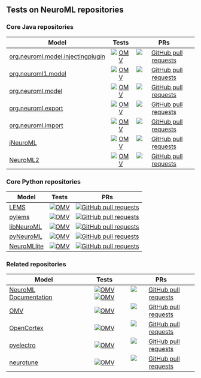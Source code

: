 
## Tests on NeuroML repositories

### Core Java repositories

| Model | Tests | PRs |
|----------|:------:|:------:|
| <a href="https://github.com/NeuroML/org.neuroml.model.injectingplugin">org.neuroml.model.injectingplugin</a> |  [![OMV](https://github.com/NeuroML/org.neuroml.model.injectingplugin/actions/workflows/ci.yml/badge.svg)](https://github.com/NeuroML/org.neuroml.model.injectingplugin/actions/workflows/ci.yml)   |   [![GitHub pull requests](https://img.shields.io/github/issues-pr/NeuroML/org.neuroml.model.injectingplugin)](https://github.com/NeuroML/org.neuroml.model.injectingplugin/pulls) | 
| <a href="https://github.com/NeuroML/org.neuroml1.model">org.neuroml1.model</a> |  [![OMV](https://github.com/NeuroML/org.neuroml1.model/actions/workflows/ci.yml/badge.svg)](https://github.com/NeuroML/org.neuroml1.model/actions/workflows/ci.yml)   |   [![GitHub pull requests](https://img.shields.io/github/issues-pr/NeuroML/org.neuroml1.model)](https://github.com/NeuroML/org.neuroml1.model/pulls) | 
| <a href="https://github.com/NeuroML/org.neuroml.model">org.neuroml.model</a> |  [![OMV](https://github.com/NeuroML/org.neuroml.model/actions/workflows/ci.yml/badge.svg)](https://github.com/NeuroML/org.neuroml.model/actions/workflows/ci.yml)   |   [![GitHub pull requests](https://img.shields.io/github/issues-pr/NeuroML/org.neuroml.model)](https://github.com/NeuroML/org.neuroml.model/pulls) | 
| <a href="https://github.com/NeuroML/org.neuroml.export">org.neuroml.export</a> |  [![OMV](https://github.com/NeuroML/org.neuroml.export/actions/workflows/ci.yml/badge.svg)](https://github.com/NeuroML/org.neuroml.export/actions/workflows/ci.yml)   |   [![GitHub pull requests](https://img.shields.io/github/issues-pr/NeuroML/org.neuroml.export)](https://github.com/NeuroML/org.neuroml.export/pulls) | 
| <a href="https://github.com/NeuroML/org.neuroml.import">org.neuroml.import</a> |  [![OMV](https://github.com/NeuroML/org.neuroml.import/actions/workflows/ci.yml/badge.svg)](https://github.com/NeuroML/org.neuroml.import/actions/workflows/ci.yml)   |   [![GitHub pull requests](https://img.shields.io/github/issues-pr/NeuroML/org.neuroml.import)](https://github.com/NeuroML/org.neuroml.import/pulls) | 
| <a href="https://github.com/NeuroML/jNeuroML">jNeuroML</a> |  [![OMV](https://github.com/NeuroML/jNeuroML/actions/workflows/ci.yml/badge.svg)](https://github.com/NeuroML/jNeuroML/actions/workflows/ci.yml)   |   [![GitHub pull requests](https://img.shields.io/github/issues-pr/NeuroML/jNeuroML)](https://github.com/NeuroML/jNeuroML/pulls) | 
| <a href="https://github.com/NeuroML/NeuroML2">NeuroML2</a> |  [![OMV](https://github.com/NeuroML/NeuroML2/actions/workflows/ci.yml/badge.svg)](https://github.com/NeuroML/NeuroML2/actions/workflows/ci.yml)   |   [![GitHub pull requests](https://img.shields.io/github/issues-pr/NeuroML/NeuroML2)](https://github.com/NeuroML/NeuroML2/pulls) | 

### Core Python repositories

| Model | Tests | PRs |
|----------|:------:|:------:|
| <a href="https://github.com/LEMS/LEMS">LEMS</a> |  [![OMV](https://github.com/LEMS/LEMS/actions/workflows/ci.yml/badge.svg)](https://github.com/LEMS/LEMS/actions/workflows/ci.yml)   |   [![GitHub pull requests](https://img.shields.io/github/issues-pr/LEMS/LEMS)](https://github.com/LEMS/LEMS/pulls) | 
| <a href="https://github.com/LEMS/pylems">pylems</a> |  [![OMV](https://github.com/LEMS/pylems/actions/workflows/ci.yml/badge.svg)](https://github.com/LEMS/pylems/actions/workflows/ci.yml)   |   [![GitHub pull requests](https://img.shields.io/github/issues-pr/LEMS/pylems)](https://github.com/LEMS/pylems/pulls) | 
| <a href="https://github.com/neuralensemble/libNeuroML">libNeuroML</a> |  [![OMV](https://github.com/neuralensemble/libNeuroML/actions/workflows/ci.yml/badge.svg)](https://github.com/neuralensemble/libNeuroML/actions/workflows/ci.yml)   |   [![GitHub pull requests](https://img.shields.io/github/issues-pr/neuralensemble/libNeuroML)](https://github.com/neuralensemble/libNeuroML/pulls) | 
| <a href="https://github.com/NeuroML/pyNeuroML">pyNeuroML</a> |  [![OMV](https://github.com/NeuroML/pyNeuroML/actions/workflows/ci.yml/badge.svg)](https://github.com/NeuroML/pyNeuroML/actions/workflows/ci.yml)   |   [![GitHub pull requests](https://img.shields.io/github/issues-pr/NeuroML/pyNeuroML)](https://github.com/NeuroML/pyNeuroML/pulls) | 
| <a href="https://github.com/NeuroML/NeuroMLlite">NeuroMLlite</a> |  [![OMV](https://github.com/NeuroML/NeuroMLlite/actions/workflows/ci.yml/badge.svg)](https://github.com/NeuroML/NeuroMLlite/actions/workflows/ci.yml)   |   [![GitHub pull requests](https://img.shields.io/github/issues-pr/NeuroML/NeuroMLlite)](https://github.com/NeuroML/NeuroMLlite/pulls) | 

### Related repositories

| Model | Tests | PRs |
|----------|:------:|:------:|
| <a href="https://github.com/NeuroML/Documentation">NeuroML Documentation</a> |  [![OMV](https://github.com/NeuroML/Documentation/actions/workflows/prs.yaml/badge.svg)](https://github.com/NeuroML/Documentation/actions/workflows/prs.yaml)   [![OMV](https://github.com/NeuroML/Documentation/actions/workflows/publish.yml/badge.svg)](https://github.com/NeuroML/Documentation/actions/workflows/publish.yml)   |   [![GitHub pull requests](https://img.shields.io/github/issues-pr/NeuroML/Documentation)](https://github.com/NeuroML/Documentation/pulls) | 
| <a href="https://github.com/OpenSourceBrain/osb-model-validation">OMV</a> |  [![OMV](https://github.com/OpenSourceBrain/osb-model-validation/actions/workflows/ci.yml/badge.svg)](https://github.com/OpenSourceBrain/osb-model-validation/actions/workflows/ci.yml)   |   [![GitHub pull requests](https://img.shields.io/github/issues-pr/OpenSourceBrain/osb-model-validation)](https://github.com/OpenSourceBrain/osb-model-validation/pulls) | 
| <a href="https://github.com/OpenSourceBrain/OpenCortex">OpenCortex</a> |  [![OMV](https://github.com/OpenSourceBrain/OpenCortex/actions/workflows/ci.yml/badge.svg)](https://github.com/OpenSourceBrain/OpenCortex/actions/workflows/ci.yml)   |   [![GitHub pull requests](https://img.shields.io/github/issues-pr/OpenSourceBrain/OpenCortex)](https://github.com/OpenSourceBrain/OpenCortex/pulls) | 
| <a href="https://github.com/neuralensemble/pyelectro">pyelectro</a> |  [![OMV](https://github.com/neuralensemble/pyelectro/actions/workflows/ci.yml/badge.svg)](https://github.com/neuralensemble/pyelectro/actions/workflows/ci.yml)   |   [![GitHub pull requests](https://img.shields.io/github/issues-pr/neuralensemble/pyelectro)](https://github.com/neuralensemble/pyelectro/pulls) | 
| <a href="https://github.com/neuralensemble/neurotune">neurotune</a> |  [![OMV](https://github.com/neuralensemble/neurotune/actions/workflows/ci.yml/badge.svg)](https://github.com/neuralensemble/neurotune/actions/workflows/ci.yml)   |   [![GitHub pull requests](https://img.shields.io/github/issues-pr/neuralensemble/neurotune)](https://github.com/neuralensemble/neurotune/pulls) | 
  </table>
